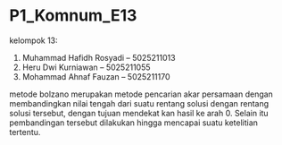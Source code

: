 # P1_Komnum_E13

kelompok 13:
1. Muhammad Hafidh Rosyadi – 5025211013 
2. Heru Dwi Kurniawan – 5025211055 
3. Mohammad Ahnaf Fauzan – 5025211170

metode bolzano merupakan metode pencarian akar persamaan dengan membandingkan nilai tengah dari suatu rentang solusi dengan rentang solusi tersebut, dengan tujuan mendekat kan hasil ke arah 0. Selain itu pembandingan tersebut dilakukan hingga mencapai suatu ketelitian tertentu.

